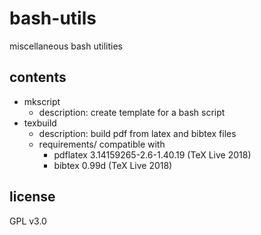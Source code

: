 # bash-utils
miscellaneous bash utilities

## contents
* mkscript
  * description: create template for a bash script
* texbuild
  * description: build pdf from latex and bibtex files
  * requirements/ compatible with
    * pdflatex 3.14159265-2.6-1.40.19 (TeX Live 2018)
    * bibtex 0.99d (TeX Live 2018)

## license
GPL v3.0
